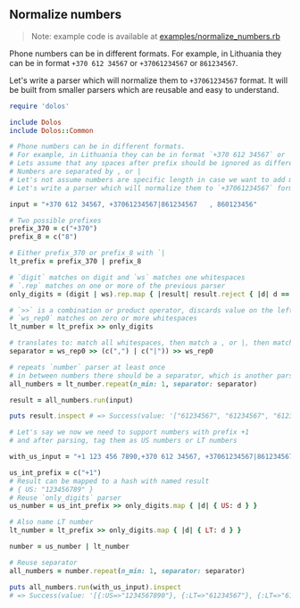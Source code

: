 ## Normalize numbers

> Note: example code is available at [examples/normalize_numbers.rb](https://github.com/benetis/dolos/blob/master/examples/normalize_numbers.rb)

Phone numbers can be in different formats.
For example, in Lithuania they can be in format `+370 612 34567` or `+37061234567` or `861234567`.

Let's write a parser which will normalize them to `+37061234567` format.
It will be built from smaller parsers which are reusable and easy to understand.

```ruby
require 'dolos'

include Dolos
include Dolos::Common

# Phone numbers can be in different formats.
# For example, in Lithuania they can be in format `+370 612 34567` or `+37061234567` or `861234567`.
# Lets assume that any spaces after prefix should be ignored as different people can write them differently.
# Numbers are separated by , or |
# Let's not assume numbers are specific length in case we want to add more countries later
# Let's write a parser which will normalize them to `+37061234567` format.

input = "+370 612 34567, +37061234567|861234567   , 860123456"

# Two possible prefixes
prefix_370 = c("+370")
prefix_8 = c("8")

# Either prefix_370 or prefix_8 with `|
lt_prefix = prefix_370 | prefix_8

# `digit` matches on digit and `ws` matches one whitespaces
# `.rep` matches on one or more of the previous parser
only_digits = (digit | ws).rep.map { |result| result.reject { |d| d == ' ' }.join }

# `>>` is a combination or product operator, discards value on the left
# `ws_rep0` matches on zero or more whitespaces
lt_number = lt_prefix >> only_digits

# translates to: match all whitespaces, then match a , or |, then match all whitespaces
separator = ws_rep0 >> (c(",") | c("|")) >> ws_rep0

# repeats `number` parser at least once
# in between numbers there should be a separator, which is another parser
all_numbers = lt_number.repeat(n_min: 1, separator: separator)

result = all_numbers.run(input)

puts result.inspect # => Success(value: '["61234567", "61234567", "61234567", "60123456"]',length: 0, captures: '[]')

# Let's say we now we need to support numbers with prefix +1
# and after parsing, tag them as US numbers or LT numbers

with_us_input = "+1 123 456 7890,+370 612 34567, +37061234567|861234567   , 860123456"

us_int_prefix = c("+1")
# Result can be mapped to a hash with named result
# { US: "123456789" }
# Reuse `only_digits` parser
us_number = us_int_prefix >> only_digits.map { |d| { US: d } }

# Also name LT number
lt_number = lt_prefix >> only_digits.map { |d| { LT: d } }

number = us_number | lt_number

# Reuse separator
all_numbers = number.repeat(n_min: 1, separator: separator)

puts all_numbers.run(with_us_input).inspect
# => Success(value: '[{:US=>"1234567890"}, {:LT=>"61234567"}, {:LT=>"61234567"}, {:LT=>"61234567"}, {:LT=>"60123456"}]',length: 0, captures: '[]')
```
